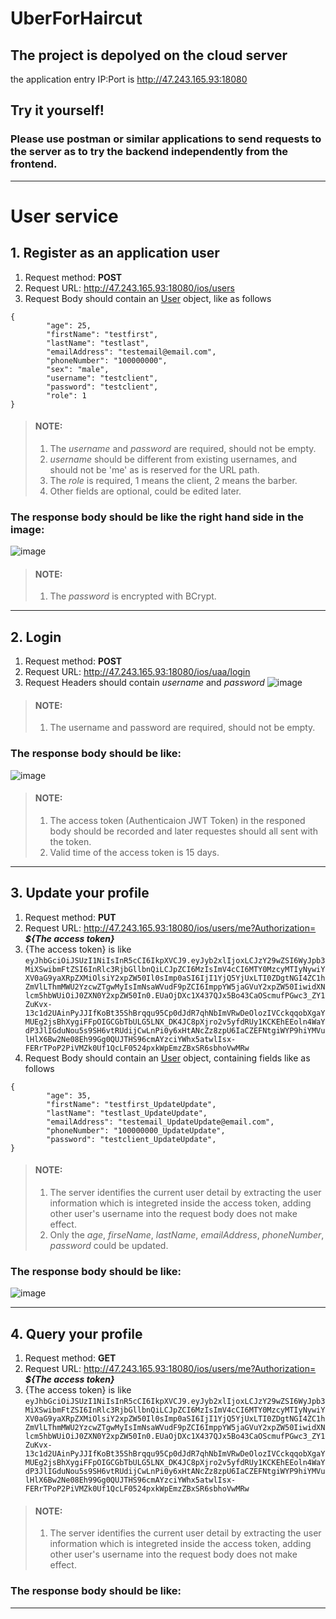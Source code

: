 # UberForHaircut



## The project is depolyed on the cloud server  
the application entry IP:Port is http://47.243.165.93:18080 

## Try it yourself!
### Please use postman or similar applications to send requests to the server as to try the backend independently from the frontend.

  
----

# User service
## 1. Register as an application user
1. Request method: **POST**  
2. Request URL: http://47.243.165.93:18080/ios/users
3. Request Body should contain an [User](/api-common/src/main/java/com/bristol/project/entity/User.java) object, like as follows

```
{
        "age": 25,
        "firstName": "testfirst",
        "lastName": "testlast",
        "emailAddress": "testemail@email.com",
        "phoneNumber": "100000000",
        "sex": "male",
        "username": "testclient",
        "password": "testclient",
        "role": 1
}
```

> #### NOTE:
> 1. The *username* and *password* are required, should not be empty.
> 2. *username* should be different from existing usernames, and should not be 'me' as is reserved for the URL path.
> 3. The *role* is required, 1 means the client, 2 means the barber.
> 4. Other fields are optional, could be edited later.

### The response body should be like the right hand side in the image:    
![image](https://user-images.githubusercontent.com/45266501/149774063-3125892f-e5d5-4dda-accd-8d979df2a0ab.png)

> #### NOTE:
> 1. The *password* is encrypted with BCrypt.

----

## 2. Login
1. Request method: **POST**  
2. Request URL: http://47.243.165.93:18080/ios/uaa/login
3. Request Headers should contain *username* and *password*
![image](https://user-images.githubusercontent.com/45266501/149775057-975c5ef2-1922-434a-954d-ef63cff05da7.png)

> #### NOTE:
> 1. The username and password are required, should not be empty.
### The response body should be like:   
![image](https://user-images.githubusercontent.com/45266501/149775501-1e011388-d6df-4d19-b775-c7fabafb772a.png)

> #### NOTE:
> 1. The access token (Authenticaion JWT Token) in the responed body should be recorded and later requestes should all sent with the token.
> 2. Valid time of the access token is 15 days.

----

## 3. Update your profile
1. Request method: **PUT**  
2. Request URL: http://47.243.165.93:18080/ios/users/me?Authorization= ***${The access token}***
3. {The access token} is like 
`eyJhbGciOiJSUzI1NiIsInR5cCI6IkpXVCJ9.eyJyb2xlIjoxLCJzY29wZSI6WyJpb3MiXSwibmFtZSI6InRlc3RjbGllbnQiLCJpZCI6MzIsImV4cCI6MTY0MzcyMTIyNywiYXV0aG9yaXRpZXMiOlsiY2xpZW50Il0sImp0aSI6IjI1YjQ5YjUxLTI0ZDgtNGI4ZC1hZmVlLThmMWU2YzcwZTgwMyIsImNsaWVudF9pZCI6ImppYW5jaGVuY2xpZW50IiwidXNlcm5hbWUiOiJ0ZXN0Y2xpZW50In0.EUaOjDXc1X437QJx5Bo43CaOScmufPGwc3_ZY1ZuKvx-13c1d2UAinPyJJIfKoBt35ShBrqqu95Cp0dJdR7qhNbImVRwDeOlozIVCckqqobXgaYMUEg2jsBhXygiFFpOIGCGbTbULG5LNX_DK4JC8pXjro2v5yfdRUy1KCKEhEEoln4WaYdP3JlIGduNou5s9SH6vtRUdijCwLnPi0y6xHtANcZz8zpU6IaCZEFNtgiWYP9hiYMVulHlX6Bw2Ne08Eh99Gg0QUJTHS96cmAYzciYWhx5atwlIsx-FERrTPoP2PiVMZk0Uf1QcLF0524pxkWpEmzZBxSR6sbhoVwMRw`
4. Request Body should contain an [User](/api-common/src/main/java/com/bristol/project/entity/User.java) object, containing fields like as follows

```
{
        "age": 35,
        "firstName": "testfirst_UpdateUpdate",
        "lastName": "testlast_UpdateUpdate",
        "emailAddress": "testemail_UpdateUpdate@email.com",
        "phoneNumber": "100000000_UpdateUpdate",
        "password": "testclient_UpdateUpdate",
}
```

> #### NOTE:
> 1. The server identifies the current user detail by extracting the user information which is integreted inside the access token, adding other user's username into the request body does not make effect.
> 2. Only the *age*, *firseName*, *lastName*, *emailAddress*, *phoneNumber*, *password* could be updated.

### The response body should be like:
![image](https://user-images.githubusercontent.com/45266501/149779108-2f17fc58-021a-4cd9-88c2-8ee7b577d2da.png)

----

## 4. Query your profile
1. Request method: **GET**  
2. Request URL: http://47.243.165.93:18080/ios/users/me?Authorization= ***${The access token}***
3. {The access token} is like 
`eyJhbGciOiJSUzI1NiIsInR5cCI6IkpXVCJ9.eyJyb2xlIjoxLCJzY29wZSI6WyJpb3MiXSwibmFtZSI6InRlc3RjbGllbnQiLCJpZCI6MzIsImV4cCI6MTY0MzcyMTIyNywiYXV0aG9yaXRpZXMiOlsiY2xpZW50Il0sImp0aSI6IjI1YjQ5YjUxLTI0ZDgtNGI4ZC1hZmVlLThmMWU2YzcwZTgwMyIsImNsaWVudF9pZCI6ImppYW5jaGVuY2xpZW50IiwidXNlcm5hbWUiOiJ0ZXN0Y2xpZW50In0.EUaOjDXc1X437QJx5Bo43CaOScmufPGwc3_ZY1ZuKvx-13c1d2UAinPyJJIfKoBt35ShBrqqu95Cp0dJdR7qhNbImVRwDeOlozIVCckqqobXgaYMUEg2jsBhXygiFFpOIGCGbTbULG5LNX_DK4JC8pXjro2v5yfdRUy1KCKEhEEoln4WaYdP3JlIGduNou5s9SH6vtRUdijCwLnPi0y6xHtANcZz8zpU6IaCZEFNtgiWYP9hiYMVulHlX6Bw2Ne08Eh99Gg0QUJTHS96cmAYzciYWhx5atwlIsx-FERrTPoP2PiVMZk0Uf1QcLF0524pxkWpEmzZBxSR6sbhoVwMRw`

> #### NOTE:
> 1. The server identifies the current user detail by extracting the user information which is integreted inside the access token, adding other user's username into the request body does not make effect.

### The response body should be like:

----

